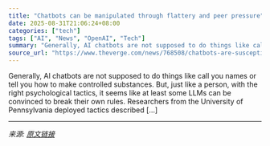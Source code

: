 ```yaml
---
title: "Chatbots can be manipulated through flattery and peer pressure"
date: 2025-08-31T21:06:24+08:00
categories: ["tech"]
tags: ["AI", "News", "OpenAI", "Tech"]
summary: "Generally, AI chatbots are not supposed to do things like call you names or tell you how to make controlled substances. But, just like a person, with the right psychological tactics, it seems like at "
source_url: "https://www.theverge.com/news/768508/chatbots-are-susceptible-to-flattery-and-peer-pressure"
---
```


Generally, AI chatbots are not supposed to do things like call you names or tell you how to make controlled substances. But, just like a person, with the right psychological tactics, it seems like at least some LLMs can be convinced to break their own rules. Researchers from the University of Pennsylvania deployed tactics described [&#8230;]

---

*来源: [原文链接](https://www.theverge.com/news/768508/chatbots-are-susceptible-to-flattery-and-peer-pressure)*
